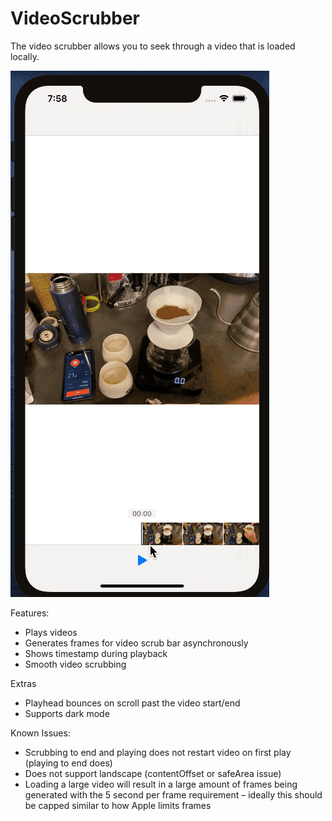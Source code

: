 # VideoScrubber

The video scrubber allows you to seek through a video that is loaded locally.

![](images/VideoScrubberHero.gif)

Features:
* Plays videos
* Generates frames for video scrub bar asynchronously
* Shows timestamp during playback
* Smooth video scrubbing

Extras
* Playhead bounces on scroll past the video start/end
* Supports dark mode


Known Issues:
* Scrubbing to end and playing does not restart video on first play (playing to end does)
* Does not support landscape (contentOffset or safeArea issue)
* Loading a large video will result in a large amount of frames being generated with the 5 second per frame requirement – ideally this should be capped similar to how Apple limits frames
